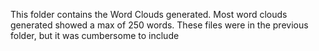This folder contains the Word Clouds generated. Most word clouds generated showed a max of 250 words. These files were in the previous folder, but it was cumbersome to include
